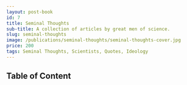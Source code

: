 ```yaml
---
layout: post-book
id: 7
title: Seminal Thoughts
sub-title: A collection of articles by great men of science.
slug: seminal-thoughts
image: /publications/seminal-thoughts/seminal-thoughts-cover.jpg
price: 200
tags: Seminal Thoughts, Scientists, Quotes, Ideology
---
```

## Table of Content